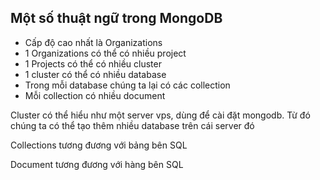 ## Một số thuật ngữ trong MongoDB

- Cấp độ cao nhất là Organizations
- 1 Organizations có thể có nhiều project
- 1 Projects có thể có nhiều cluster
- 1 cluster có thể có nhiều database
- Trong mỗi database chúng ta lại có các collection
- Mỗi collection có nhiều document

Cluster có thể hiểu như một server vps, dùng để cài đặt mongodb. Từ đó chúng ta có thể tạo thêm nhiều database trên cái server đó

Collections tương đương với bảng bên SQL

Document tương đương với hàng bên SQL
